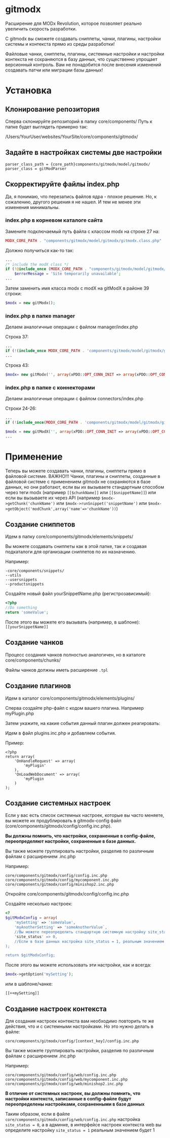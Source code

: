 # gitmodx

Расширение для MODx Revolution, которое позволяет реально увеличить скорость разработки.

С gitmodx вы сможете создавать сниппеты, чанки, плагины, настройки системы и контекста прямо из среды разработки!

Файловые чанки, сниппеты, плагины, системные настройки и настройки контекста не сохраняются в базу данных, что существенно упрощает версионный контроль.
Вам не понадобится после внесения изменений создавать патчи или миграции базы данных!

Установка
=========

Клонирование репозитория
------------------------

Сперва склонируйте репозиторий в папку core/components/
Путь к папке будет выглядеть примерно так:

/Users/YourUser/websites/YourSite/core/components/gitmodx/

Задайте в настройках системы две настройки
------------------------------------------
```
parser_class_path = {core_path}components/gitmodx/model/gitmodx/
parser_class = gitModParser
```


Скорректируйте файлы index.php
------------------------------
Да, я понимаю, что перезапись файлов ядра - плохое решение. Но, к сожалению, другого решения я не нашел. И тем не менее эти изменения минимальны.

### index.php в корневом каталоге сайта

Замените подключаемый путь файла с классом modx на строке 27 на:
```php
MODX_CORE_PATH . "components/gitmodx/model/gitmodx/gitmodx.class.php"
```

Должно получиться как-то так:
```php
...
/* include the modX class */
if (!@include_once (MODX_CORE_PATH . "components/gitmodx/model/gitmodx/gitmodx.class.php")) {
    $errorMessage = 'Site temporarily unavailable';
...
```

Затем заменить имя класса modx с modX на gitModX в районе 39 строки:
```php
$modx = new gitModx();
```


### index.php в папке manager

Делаем аналогичные операции с файлом manager/index.php

Строка 37:
```php
...
if (!(include_once MODX_CORE_PATH . 'components/gitmodx/model/gitmodx/gitmodx.class.php')) {
...
```

Строка 43:
```php
$modx= new gitModx('', array(xPDO::OPT_CONN_INIT => array(xPDO::OPT_CONN_MUTABLE => true)));
```

### index.php в папке с коннекторами

Делаем аналогичные операции с файлом connectors/index.php

Строки 24-26:
```php
...
if (!include_once(MODX_CORE_PATH . 'components/gitmodx/model/gitmodx/gitmodx.class.php')) die();

$modx = new gitModX('', array(xPDO::OPT_CONN_INIT => array(xPDO::OPT_CONN_MUTABLE => true)));
...
```


Применение
==========
Теперь вы можете создавать чанки, плагины, сниппеты прямо в файловой системе.
ВАЖНО!!! Чанки, плагины и сниппеты, созданные в файловой системе с применением gitmodx не сохраняются в базе данных,
но они работают, если вы их вызываете стандартным способом через теги modx
(например `[[$chunkName]]` или `[[$snippetName]]`) или если вы вызываете их через API (например `$modx->getChunk('chunkName')`
или `$modx->runSnippet('snippetName')` или `$modx->getObject('modChunk',array('name'=>'chunkName'))`)

Создание сниппетов
------------------
Идем в папку core/components/gitmodx/elements/snippets/

Вы можете создавать сниппеты как в этой папке, так и создавая подкаталоги для организации сниппетов по их назначению.

Например:
```
-core/components/snippets/
--utils
--usersnippets
--productsnippets
```

Создайте новый файл yourSnippetName.php (регистрозависимый):
```php
<?php
//Do something
return 'someValue';
```

После этого вы можете его вызывать (например, в шаблоне):
`[[yourSnippetName]]`

Создание чанков
---------------
Процесс создания чанков полностью аналогичен, но в каталоге core/components/chunks/

Файлы чанков должны иметь расширение `.tpl`

Создание плагинов
-----------------
Идем в каталог core/components/gitmodx/elements/plugins/

Сперва создайте php-файл с кодом вашего плагина. Например myPlugin.php

Затем укажите, на какие события данный плагин должен реагировать:

Идем в файл plugins.inc.php и добавляем события.

Пример:
```
<?php
return array(
    'OnHandleRequest' => array(
        'myPlugin'
    ),
    'OnLoadWebDocument' => array(
        'myPlugin
    )
);
```

Создание системных настроек
---------------------------
Если у вас есть список системных настроек, которые вы часто меняете, вы можете их продублировать
в gitmodx-config файл (core/components/gitmodx/config/config.inc.php).

**Вы должны помнить, что настройки, сохраненные в config-файле, переопределяют настройки, сохраненные в базе данных.**

Вы также можете группировать настройки, разделив по различным файлам с расширением .inc.php

Например:
```
core/components/gitmodx/config/config.inc.php
core/components/gitmodx/config/mycomponent.inc.php
core/components/gitmodx/config/minishop2.inc.php
```

Откройте core/components/gitmodx/config/config.inc.php

Создайте несколько настроек:

```php
<?
$gitModxConfig = array(
    'mySetting' => 'someValue',
    'myAnotherSetting' => 'someAnotherValue`,
    //Вы можете переопределить стандартную системную настройку site_status
    'site_status' => 0,
    //Если в базе данных настройка site_status = 1, реальным значением будет 0!
);

return $gitModxConfig;
```

После этого вы можете использовать эти настройки, как и всегда:

```php
$modx->getOption('mySetting');
```

или в шаблоне/чанке:

```
[[++mySetting]]
```

Создание настроек контекста
---------------------------
Для создания настроек контекста вам необходимо повторить те же действия, что и с системными настройками. Но это нужно делать в файле:

```
core/components/gitmodx/config/[context_key]/config.inc.php
```

Вы также можете группировать настройки, разделив по различным файлам с расширением .inc.php

Например:
```
core/components/gitmodx/config/web/config.inc.php
core/components/gitmodx/config/web/mycomponent.inc.php
core/components/gitmodx/config/web/minishop2.inc.php
```

**В отличие от системных настроек, вы должны помнить, что настройки контекста, записанные в config-файле будут переопределены настройками, сохраненными в базе данных**

Таким образом, если в файле `core/components/gitmodx/config/web/config.inc.php` настройка `site_status = 0`, а в админке, в интерфейсе настроек
контекста web вы определите настройку `site_status = 1` реальным значением будет 1